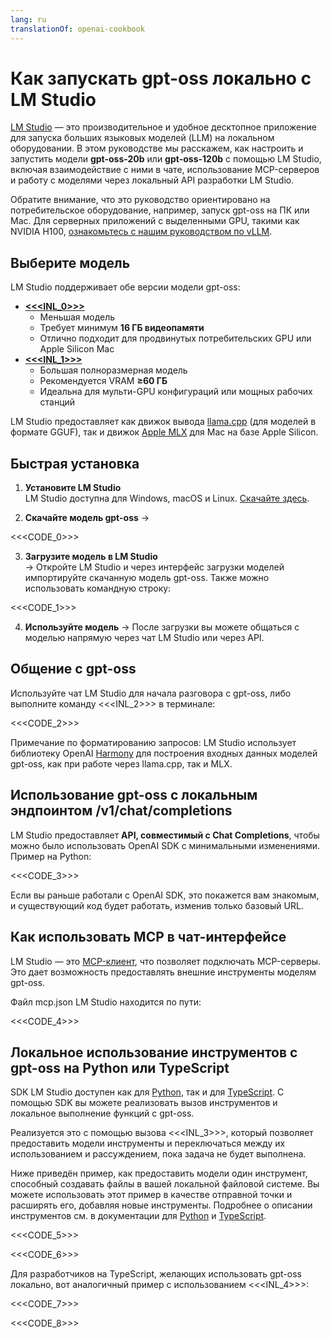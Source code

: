 ```yaml
---
lang: ru
translationOf: openai-cookbook
---
```


# Как запускать gpt-oss локально с LM Studio

[LM Studio](https://lmstudio.ai) — это производительное и удобное десктопное приложение для запуска больших языковых моделей (LLM) на локальном оборудовании. В этом руководстве мы расскажем, как настроить и запустить модели **gpt-oss-20b** или **gpt-oss-120b** с помощью LM Studio, включая взаимодействие с ними в чате, использование MCP-серверов и работу с моделями через локальный API разработки LM Studio.

Обратите внимание, что это руководство ориентировано на потребительское оборудование, например, запуск gpt-oss на ПК или Mac. Для серверных приложений с выделенными GPU, такими как NVIDIA H100, [ознакомьтесь с нашим руководством по vLLM](https://cookbook.openai.com/articles/gpt-oss/run-vllm).

## Выберите модель

LM Studio поддерживает обе версии модели gpt-oss:

- [**&lt;&lt;&lt;INL_0>>>**](https://lmstudio.ai/models/openai/gpt-oss-20b)
  - Меньшая модель
  - Требует минимум **16 ГБ видеопамяти**
  - Отлично подходит для продвинутых потребительских GPU или Apple Silicon Mac
- [**&lt;&lt;&lt;INL_1>>>**](https://lmstudio.ai/models/openai/gpt-oss-120b)
  - Большая полноразмерная модель
  - Рекомендуется VRAM **≥60 ГБ**
  - Идеальна для мульти-GPU конфигураций или мощных рабочих станций

LM Studio предоставляет как движок вывода [llama.cpp](https://github.com/ggml-org/llama.cpp) (для моделей в формате GGUF), так и движок [Apple MLX](https://github.com/ml-explore/mlx) для Mac на базе Apple Silicon.

## Быстрая установка

1. **Установите LM Studio**  
   LM Studio доступна для Windows, macOS и Linux. [Скачайте здесь](https://lmstudio.ai/download).

2. **Скачайте модель gpt-oss** → 

&lt;&lt;&lt;CODE_0>>> 

3. **Загрузите модель в LM Studio**  
  → Откройте LM Studio и через интерфейс загрузки моделей импортируйте скачанную модель gpt-oss. Также можно использовать командную строку:

&lt;&lt;&lt;CODE_1>>>

4. **Используйте модель** → После загрузки вы можете общаться с моделью напрямую через чат LM Studio или через API.

## Общение с gpt-oss

Используйте чат LM Studio для начала разговора с gpt-oss, либо выполните команду &lt;&lt;&lt;INL_2>>> в терминале:

&lt;&lt;&lt;CODE_2>>>

Примечание по форматированию запросов: LM Studio использует библиотеку OpenAI [Harmony](https://cookbook.openai.com/articles/openai-harmony) для построения входных данных моделей gpt-oss, как при работе через llama.cpp, так и MLX.

## Использование gpt-oss с локальным эндпоинтом /v1/chat/completions

LM Studio предоставляет **API, совместимый с Chat Completions**, чтобы можно было использовать OpenAI SDK с минимальными изменениями. Пример на Python:

&lt;&lt;&lt;CODE_3>>>

Если вы раньше работали с OpenAI SDK, это покажется вам знакомым, и существующий код будет работать, изменив только базовый URL.

## Как использовать MCP в чат-интерфейсе

LM Studio — это [MCP-клиент](https://lmstudio.ai/docs/app/plugins/mcp), что позволяет подключать MCP-серверы. Это дает возможность предоставлять внешние инструменты моделям gpt-oss.

Файл mcp.json LM Studio находится по пути:

&lt;&lt;&lt;CODE_4>>>

## Локальное использование инструментов с gpt-oss на Python или TypeScript

SDK LM Studio доступен как для [Python](https://github.com/lmstudio-ai/lmstudio-python), так и для [TypeScript](https://github.com/lmstudio-ai/lmstudio-js). С помощью SDK вы можете реализовать вызов инструментов и локальное выполнение функций с gpt-oss.

Реализуется это с помощью вызова &lt;&lt;&lt;INL_3>>>, который позволяет предоставить модели инструменты и переключаться между их использованием и рассуждением, пока задача не будет выполнена.

Ниже приведён пример, как предоставить модели один инструмент, способный создавать файлы в вашей локальной файловой системе. Вы можете использовать этот пример в качестве отправной точки и расширять его, добавляя новые инструменты. Подробнее о описании инструментов см. в документации для [Python](https://lmstudio.ai/docs/python/agent/tools) и [TypeScript](https://lmstudio.ai/docs/typescript/agent/tools).

&lt;&lt;&lt;CODE_5>>>

&lt;&lt;&lt;CODE_6>>>

Для разработчиков на TypeScript, желающих использовать gpt-oss локально, вот аналогичный пример с использованием &lt;&lt;&lt;INL_4>>>:

&lt;&lt;&lt;CODE_7>>>

&lt;&lt;&lt;CODE_8>>>